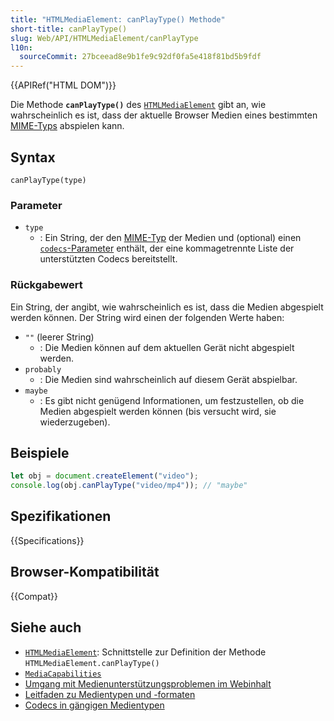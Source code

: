```yaml
---
title: "HTMLMediaElement: canPlayType() Methode"
short-title: canPlayType()
slug: Web/API/HTMLMediaElement/canPlayType
l10n:
  sourceCommit: 27bceead8e9b1fe9c92df0fa5e418f81bd5b9fdf
---
```


{{APIRef("HTML DOM")}}

Die Methode **`canPlayType()`** des [`HTMLMediaElement`](/de/docs/Web/API/HTMLMediaElement) gibt an, wie wahrscheinlich es ist, dass der aktuelle Browser Medien eines bestimmten [MIME-Typs](/de/docs/Web/HTTP/MIME_types) abspielen kann.

## Syntax

```js-nolint
canPlayType(type)
```

### Parameter

- `type`
  - : Ein String, der den [MIME-Typ](/de/docs/Web/HTTP/MIME_types) der Medien und (optional) einen [`codecs`-Parameter](/de/docs/Web/Media/Guides/Formats/codecs_parameter) enthält, der eine kommagetrennte Liste der unterstützten Codecs bereitstellt.

### Rückgabewert

Ein String, der angibt, wie wahrscheinlich es ist, dass die Medien abgespielt werden können. Der String wird einen der folgenden Werte haben:

- `""` (leerer String)
  - : Die Medien können auf dem aktuellen Gerät nicht abgespielt werden.
- `probably`
  - : Die Medien sind wahrscheinlich auf diesem Gerät abspielbar.
- `maybe`
  - : Es gibt nicht genügend Informationen, um festzustellen, ob die Medien abgespielt werden können (bis versucht wird, sie wiederzugeben).

## Beispiele

```js
let obj = document.createElement("video");
console.log(obj.canPlayType("video/mp4")); // "maybe"
```

## Spezifikationen

{{Specifications}}

## Browser-Kompatibilität

{{Compat}}

## Siehe auch

- [`HTMLMediaElement`](/de/docs/Web/API/HTMLMediaElement): Schnittstelle zur Definition der Methode `HTMLMediaElement.canPlayType()`
- [`MediaCapabilities`](/de/docs/Web/API/MediaCapabilities)
- [Umgang mit Medienunterstützungsproblemen im Webinhalt](/de/docs/Web/Media/Guides/Formats/Support_issues)
- [Leitfaden zu Medientypen und -formaten](/de/docs/Web/Media/Guides/Formats)
- [Codecs in gängigen Medientypen](/de/docs/Web/Media/Guides/Formats/codecs_parameter)
